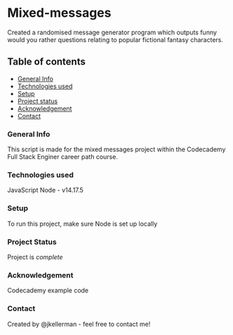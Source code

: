 # Mixed-messages

Created a randomised message generator program which outputs funny would you rather questions relating to popular fictional fantasy characters.

## Table of contents

* [General Info](#General-Info)
* [Technologies used](#Technologies-used)
* [Setup](#Setup)
* [Project status](#Project-status)
* [Acknowledgement](#Acknowledgement)
* [Contact](#Contact)

### General Info

This script is made for the mixed messages project within the Codecademy Full Stack Enginer career path course.

### Technologies used

JavaScript
Node - v14.17.5

### Setup

To run this project, make sure Node is set up locally

### Project Status

Project is *complete*

### Acknowledgement

Codecademy example code

### Contact

Created by @jkellerman - feel free to contact me!
